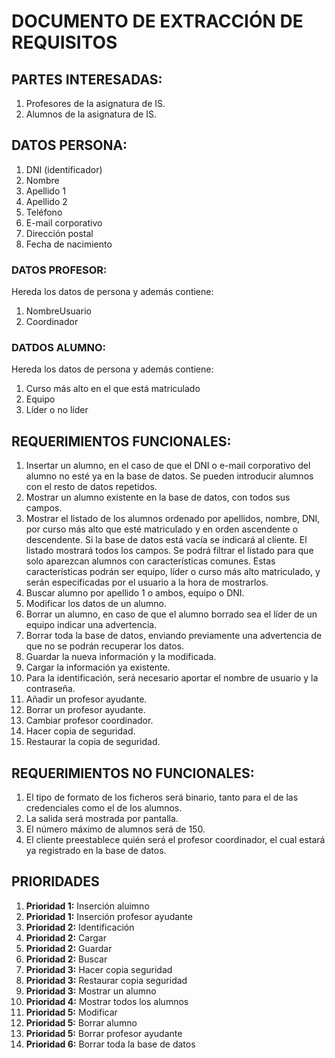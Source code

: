 # DOCUMENTO DE EXTRACCIÓN DE REQUISITOS

## PARTES INTERESADAS:
1. Profesores de la asignatura de IS.
2. Alumnos de la asignatura de IS.


## DATOS PERSONA:
1. DNI (identificador)
2. Nombre
3. Apellido 1
4. Apellido 2
5. Teléfono
6. E-mail corporativo
7. Dirección postal
8. Fecha de nacimiento

### DATOS PROFESOR:
Hereda los datos de persona y además contiene:
1. NombreUsuario
2. Coordinador

### DATDOS ALUMNO:
Hereda los datos de persona y además contiene:
1. Curso más alto en el que está matriculado
2. Equipo
3. Líder o no líder

## REQUERIMIENTOS FUNCIONALES:
1. Insertar un alumno, en el caso de que el DNI o e-mail corporativo del alumno no esté ya en la base de datos. Se pueden introducir alumnos con el resto de datos repetidos.
2. Mostrar un alumno existente en la base de datos, con todos sus campos.
3. Mostrar el listado de los alumnos ordenado por apellidos, nombre, DNI, por curso más alto que esté matriculado y en orden ascendente o descendente. Si la base de datos está vacía se indicará al cliente. El listado mostrará todos los campos. Se podrá filtrar el listado para que solo aparezcan alumnos con características comunes. Estas características podrán ser equipo, líder o curso más alto matriculado, y serán especificadas por el usuario a la hora de mostrarlos.
4. Buscar alumno por apellido 1 o ambos, equipo o DNI.
5. Modificar los datos de un alumno.
6. Borrar un alumno, en caso de que el alumno borrado sea el líder de un equipo indicar una advertencia.
7. Borrar toda la base de datos, enviando previamente una advertencia de que no se podrán recuperar los datos.
8. Guardar la nueva información y la modificada.
9. Cargar la información ya existente.
10. Para la identificación, será necesario aportar el nombre de usuario y la contraseña.
11. Añadir un profesor ayudante.
12. Borrar un profesor ayudante.
13. Cambiar profesor coordinador.
14. Hacer copia de seguridad.
15. Restaurar la copia de seguridad.

## REQUERIMIENTOS NO FUNCIONALES:
1. El tipo de formato de los ficheros será binario, tanto para el de las credenciales como el de los alumnos.
2. La salida será mostrada por pantalla.
3. El número máximo de alumnos será de 150.
4. El cliente preestablece quién será el profesor coordinador, el cual estará ya registrado en la base de datos.

## PRIORIDADES
1. **Prioridad 1:** Inserción aluimno
2. **Prioridad 1:** Inserción profesor ayudante
3. **Prioridad 2:** Identificación
4. **Prioridad 2:** Cargar
5. **Prioridad 2:** Guardar
6. **Prioridad 2:** Buscar
7. **Prioridad 3:** Hacer copia seguridad
8. **Prioridad 3:** Restaurar copia seguridad
7. **Prioridad 3:** Mostrar un alumno
8. **Prioridad 4:** Mostrar todos los alumnos 
9. **Prioridad 5:** Modificar
10. **Prioridad 5:** Borrar alumno
11. **Prioridad 5:** Borrar profesor ayudante
12. **Prioridad 6:** Borrar toda la base de datos
